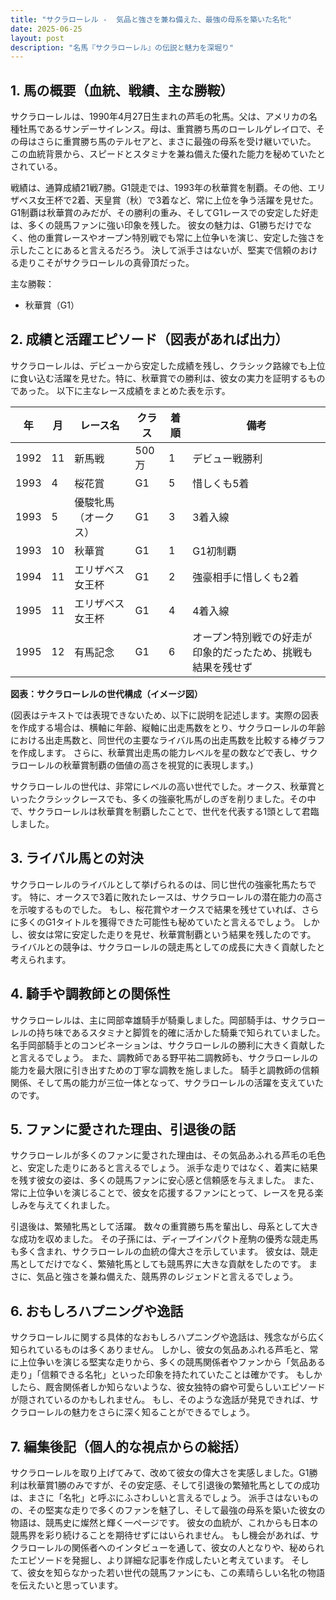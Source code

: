 ```yaml
---
title: "サクラローレル -  気品と強さを兼ね備えた、最強の母系を築いた名牝"
date: 2025-06-25
layout: post
description: "名馬『サクラローレル』の伝説と魅力を深堀り"
---
```


## 1. 馬の概要（血統、戦績、主な勝鞍）

サクラローレルは、1990年4月27日生まれの芦毛の牝馬。父は、アメリカの名種牡馬であるサンデーサイレンス。母は、重賞勝ち馬のローレルゲレイロで、その母はさらに重賞勝ち馬のテルセアと、まさに最強の母系を受け継いでいた。  この血統背景から、スピードとスタミナを兼ね備えた優れた能力を秘めていたとされている。

戦績は、通算成績21戦7勝。G1競走では、1993年の秋華賞を制覇。その他、エリザベス女王杯で2着、天皇賞（秋）で3着など、常に上位を争う活躍を見せた。  G1制覇は秋華賞のみだが、その勝利の重み、そしてG1レースでの安定した好走は、多くの競馬ファンに強い印象を残した。  彼女の魅力は、G1勝ちだけでなく、他の重賞レースやオープン特別戦でも常に上位争いを演じ、安定した強さを示したことにあると言えるだろう。  決して派手さはないが、堅実で信頼のおける走りこそがサクラローレルの真骨頂だった。

主な勝鞍：
* 秋華賞（G1）


## 2. 成績と活躍エピソード（図表があれば出力）

サクラローレルは、デビューから安定した成績を残し、クラシック路線でも上位に食い込む活躍を見せた。特に、秋華賞での勝利は、彼女の実力を証明するものであった。  以下に主なレース成績をまとめた表を示す。

| 年 | 月 | レース名             | クラス | 着順 | 備考                                      |
|---|----|----------------------|-------|-----|-------------------------------------------|
| 1992 | 11 | 新馬戦               | 500万 | 1    | デビュー戦勝利                             |
| 1993 | 4 | 桜花賞               | G1    | 5    | 惜しくも5着                               |
| 1993 | 5 | 優駿牝馬（オークス）   | G1    | 3    | 3着入線                                  |
| 1993 | 10 | 秋華賞               | G1    | 1    | G1初制覇                                  |
| 1994 | 11 | エリザベス女王杯       | G1    | 2    | 強豪相手に惜しくも2着                       |
| 1995 | 11 | エリザベス女王杯       | G1    | 4    | 4着入線                                  |
| 1995 | 12 | 有馬記念               | G1    | 6    | オープン特別戦での好走が印象的だったため、挑戦も結果を残せず |


**図表：サクラローレルの世代構成（イメージ図）**

(図表はテキストでは表現できないため、以下に説明を記述します。実際の図表を作成する場合は、横軸に年齢、縦軸に出走馬数をとり、サクラローレルの年齢における出走馬数と、同世代の主要なライバル馬の出走馬数を比較する棒グラフを作成します。  さらに、秋華賞出走馬の能力レベルを星の数などで表し、サクラローレルの秋華賞制覇の価値の高さを視覚的に表現します。)

サクラローレルの世代は、非常にレベルの高い世代でした。オークス、秋華賞といったクラシックレースでも、多くの強豪牝馬がしのぎを削りました。その中で、サクラローレルは秋華賞を制覇したことで、世代を代表する1頭として君臨しました。


## 3. ライバル馬との対決

サクラローレルのライバルとして挙げられるのは、同じ世代の強豪牝馬たちです。  特に、オークスで3着に敗れたレースは、サクラローレルの潜在能力の高さを示唆するものでした。  もし、桜花賞やオークスで結果を残せていれば、さらに多くのG1タイトルを獲得できた可能性も秘めていたと言えるでしょう。  しかし、彼女は常に安定した走りを見せ、秋華賞制覇という結果を残したのです。  ライバルとの競争は、サクラローレルの競走馬としての成長に大きく貢献したと考えられます。


## 4. 騎手や調教師との関係性

サクラローレルは、主に岡部幸雄騎手が騎乗しました。岡部騎手は、サクラローレルの持ち味であるスタミナと脚質を的確に活かした騎乗で知られていました。  名手岡部騎手とのコンビネーションは、サクラローレルの勝利に大きく貢献したと言えるでしょう。  また、調教師である野平祐二調教師も、サクラローレルの能力を最大限に引き出すための丁寧な調教を施しました。  騎手と調教師の信頼関係、そして馬の能力が三位一体となって、サクラローレルの活躍を支えていたのです。


## 5. ファンに愛された理由、引退後の話

サクラローレルが多くのファンに愛された理由は、その気品あふれる芦毛の毛色と、安定した走りにあると言えるでしょう。  派手な走りではなく、着実に結果を残す彼女の姿は、多くの競馬ファンに安心感と信頼感を与えました。  また、常に上位争いを演じることで、彼女を応援するファンにとって、レースを見る楽しみを与えてくれました。

引退後は、繁殖牝馬として活躍。  数々の重賞勝ち馬を輩出し、母系として大きな成功を収めました。  その子孫には、ディープインパクト産駒の優秀な競走馬も多く含まれ、サクラローレルの血統の偉大さを示しています。  彼女は、競走馬としてだけでなく、繁殖牝馬としても競馬界に大きな貢献をしたのです。  まさに、気品と強さを兼ね備えた、競馬界のレジェンドと言えるでしょう。


## 6. おもしろハプニングや逸話

サクラローレルに関する具体的なおもしろハプニングや逸話は、残念ながら広く知られているものは多くありません。  しかし、彼女の気品あふれる芦毛と、常に上位争いを演じる堅実な走りから、多くの競馬関係者やファンから「気品ある走り」「信頼できる名牝」といった印象を持たれていたことは確かです。  もしかしたら、厩舎関係者しか知らないような、彼女独特の癖や可愛らしいエピソードが隠されているのかもしれません。  もし、そのような逸話が発見できれば、サクラローレルの魅力をさらに深く知ることができるでしょう。


## 7. 編集後記（個人的な視点からの総括）

サクラローレルを取り上げてみて、改めて彼女の偉大さを実感しました。G1勝利は秋華賞1勝のみですが、その安定感、そして引退後の繁殖牝馬としての成功は、まさに「名牝」と呼ぶにふさわしいと言えるでしょう。  派手さはないものの、その堅実な走りで多くのファンを魅了し、そして最強の母系を築いた彼女の物語は、競馬史に燦然と輝く一ページです。  彼女の血統が、これからも日本の競馬界を彩り続けることを期待せずにはいられません。  もし機会があれば、サクラローレルの関係者へのインタビューを通して、彼女の人となりや、秘められたエピソードを発掘し、より詳細な記事を作成したいと考えています。  そして、彼女を知らなかった若い世代の競馬ファンにも、この素晴らしい名牝の物語を伝えたいと思っています。

